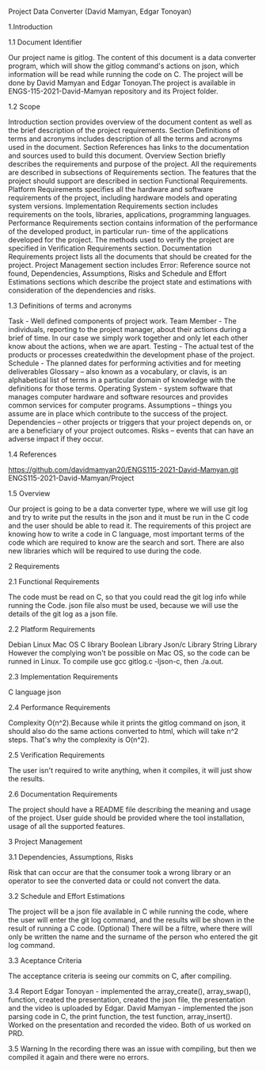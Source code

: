 Project Data Converter (David Mamyan, Edgar Tonoyan)

1.Introduction

1.1 Document Identifier

Our project name is gitlog. The content of this document is a data converter program, which will show the gitlog command's actions on json, which information will be read while running the code on C. The project will be done by David Mamyan and Edgar Tonoyan.The project is available in ENGS-115-2021-David-Mamyan repository and its Project folder.

1.2 Scope

Introduction section provides overview of the document content as well as the brief
description of the project requirements. Section Definitions of terms and acronyms includes
description of all the terms and acronyms used in the document. Section References has
links to the documentation and sources used to build this document. Overview Section
briefly describes the requirements and purpose of the project. All the requirements are
described in subsections of Requirements section. The features that the project should
support are described in section Functional Requirements. Platform Requirements specifies
all the hardware and software requirements of the project, including hardware models and
operating system versions. Implementation Requirements section includes requirements on
the tools, libraries, applications, programming languages. Performance Requirements
section contains information of the performance of the developed product, in particular run-
time of the applications developed for the project. The methods used to verify the project
are specified in Verification Requirements section. Documentation Requirements project lists
all the documents that should be created for the project. Project Management section
includes Error: Reference source not found, Dependencies, Assumptions, Risks and Schedule
and Effort Estimations sections which describe the project state and estimations with
consideration of the dependencies and risks.

1.3 Definitions of terms and acronyms

Task - Well defined components of project work.
Team Member - The individuals, reporting to the project manager, about their actions during a brief of time. In our case we simply work together and only let each other know about the actions, when we are apart.
Testing - The actual test of the products or processes createdwithin the development phase of the project.
Schedule - The planned dates for performing activities and for meeting deliverables
Glossary – also known as a vocabulary, or clavis, is an alphabetical list of terms in a
particular domain of knowledge with the definitions for those terms.
Operating System - system software that manages computer hardware and software
resources and provides common services for computer programs.
Assumptions – things you assume are in place which contribute to the success of the project.
Dependencies – other projects or triggers that your project depends on, or are a beneficiary of your project outcomes.
Risks – events that can have an adverse impact if they occur.

1.4 References

https://github.com/davidmamyan20/ENGS115-2021-David-Mamyan.git
ENGS115-2021-David-Mamyan/Project

1.5 Overview

Our project is going to be a data converter type, where we will use git log and try to write put the results in the json and it must be run in the C code and the user should be able to read it. The requirements of this project are knowing how to write a code in C language, most important terms of the code which are required to know are the search and sort. There are also new libraries which will be required to use during the code.


2 Requirements

2.1 Functional Requirements

The code must be read on C, so that you could read the git log info while running the Code.
json file also must be used, because we will use the details of the git log as a json file.

2.2 Platform Requirements

Debian Linux
Mac OS
C library
Boolean Library
Json/c Library
String Library
However the complying won't be possible on Mac OS, so the code can be runned in Linux. To compile use gcc gitlog.c -ljson-c, then ./a.out. 

2.3 Implementation Requirements

C language
json

2.4 Performance Requirements

Complexity O(n^2).Because while it prints the gitlog command on json, it should also do the same actions converted to html, which will take n^2 steps. That's why the complexity is O(n^2).

2.5 Verification Requirements

The user isn't required to write anything, when it compiles, it will just show the results.

2.6 Documentation Requirements

The project should have a README file describing the meaning and usage of the project.
User guide should be provided where the tool installation, usage of all the supported
features.

3 Project Management

3.1 Dependencies, Assumptions, Risks

Risk that can occur are that the consumer took a wrong library or an operator to see the converted data or could not convert the data.

3.2 Schedule and Effort Estimations

The project will be a json file available in C while running the code, where the user will enter the git log command, and the results will be shown in the result of running a C code. 
(Optional) There will be a filtre, where there will only be written the name and the surname of the person who entered the git log command.

3.3 Aceptance Criteria

The acceptance criteria is seeing our commits on C, after compiling.

3.4 Report
Edgar Tonoyan - implemented the array_create(), array_swap(), function, created the presentation, created the json file, the presentation and the video is uploaded by Edgar.
David Mamyan - implemented the json parsing code in C, the print function, the test function, array_insert(). Worked on the presentation and recorded the video.
Both of us worked on PRD.

3.5 Warning
In the recording there was an issue with compiling, but then we compiled it again and there were no errors.

